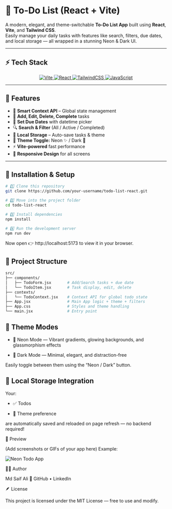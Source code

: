 # 📝 To-Do List (React + Vite)

A modern, elegant, and theme-switchable **To-Do List App** built using **React**, **Vite**, and **Tailwind CSS**.  
Easily manage your daily tasks with features like search, filters, due dates, and local storage — all wrapped in a stunning Neon & Dark UI.

---
## ⚡ Tech Stack

<p align="center">
  <a href="https://vitejs.dev/" target="_blank">
    <img alt="Vite" src="https://img.shields.io/badge/Vite-4+-646CFF?logo=vite&logoColor=white" />
  </a>
  <a href="https://react.dev/" target="_blank">
    <img alt="React" src="https://img.shields.io/badge/React-18+-61DAFB?logo=react&logoColor=white" />
  </a>
  <a href="https://tailwindcss.com/" target="_blank">
    <img alt="TailwindCSS" src="https://img.shields.io/badge/Tailwind_CSS-3.x-06B6D4?logo=tailwindcss&logoColor=white" />
  </a>
  <a href="https://developer.mozilla.org/en-US/docs/Web/JavaScript" target="_blank">
    <img alt="JavaScript" src="https://img.shields.io/badge/JavaScript-ES6+-F7DF1E?logo=javascript&logoColor=black" />
  </a>
</p>

---
## 🌟 Features

- 🧠 **Smart Context API** – Global state management  
- 📝 **Add, Edit, Delete, Complete** tasks  
- 📅 **Set Due Dates** with datetime picker  
- 🔍 **Search & Filter** (All / Active / Completed)  
- 💾 **Local Storage** – Auto-save tasks & theme  
- 🎨 **Theme Toggle:** Neon ✨ / Dark 🌙  
- ⚡ **Vite-powered** fast performance  
- 📱 **Responsive Design** for all screens  

---
## 🧰 Installation & Setup

```bash
# 1️⃣ Clone this repository
git clone https://github.com/your-username/todo-list-react.git

# 2️⃣ Move into the project folder
cd todo-list-react

# 3️⃣ Install dependencies
npm install

# 4️⃣ Run the development server
npm run dev
```
Now open 👉 http://localhost:5173
 to view it in your browser.
## 🧩 Project Structure
```bash
src/
├── components/
│   ├── TodoForm.jsx       # Add/Search tasks + due date
│   └── TodoItem.jsx       # Task display, edit, delete
├── contexts/
│   └── TodoContext.jsx    # Context API for global todo state
├── App.jsx                # Main App logic + theme + filters
├── App.css                # Styles and theme handling
└── main.jsx               # Entry point
```
## 🌈 Theme Modes

- 🌟 Neon Mode — Vibrant gradients, glowing backgrounds, and glassmorphism effects

- 🌙 Dark Mode — Minimal, elegant, and distraction-free

Easily toggle between them using the “Neon / Dark” button.

## 💾 Local Storage Integration

Your:

- ✅ Todos

- 🧩 Theme preference

are automatically saved and reloaded on page refresh — no backend required!

📸 Preview

(Add screenshots or GIFs of your app here)
Example:

![Neon Todo App](./screenshot.png)

👨‍💻 Author

Md Saif Ali
🔗 GitHub
 • LinkedIn

🪶 License

This project is licensed under the MIT License — free to use and modify.
